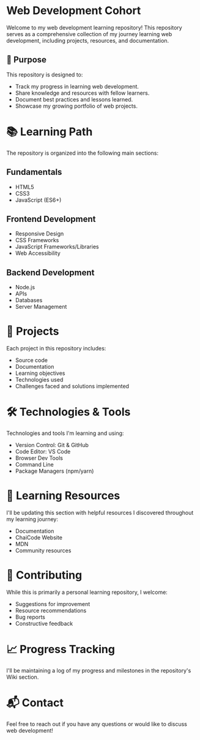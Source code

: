 # Web Development Cohort
Welcome to my web development learning repository! This repository serves as a comprehensive collection of my journey learning web development, including projects, resources, and documentation.
## 🎯 Purpose
This repository is designed to:

* Track my progress in learning web development.
* Share knowledge and resources with fellow learners.
* Document best practices and lessons learned.
* Showcase my growing portfolio of web projects.
# 📚 Learning Path
The repository is organized into the following main sections:
## Fundamentals

* HTML5
* CSS3
* JavaScript (ES6+)

## Frontend Development

* Responsive Design
* CSS Frameworks
* JavaScript Frameworks/Libraries
* Web Accessibility

## Backend Development

* Node.js
* APIs
* Databases
* Server Management

# 🚀 Projects
Each project in this repository includes:

* Source code
* Documentation
* Learning objectives
* Technologies used
* Challenges faced and solutions implemented
  
# 🛠️ Technologies & Tools
Technologies and tools I'm learning and using:

* Version Control: Git & GitHub
* Code Editor: VS Code
* Browser Dev Tools
* Command Line
* Package Managers (npm/yarn)

# 📝 Learning Resources
I'll be updating this section with helpful resources I discovered throughout my learning journey:

* Documentation
* ChaiCode Website
* MDN
* Community resources

# 🤝 Contributing
While this is primarily a personal learning repository, I welcome:

* Suggestions for improvement
* Resource recommendations
* Bug reports
* Constructive feedback

# 📈 Progress Tracking
I'll be maintaining a log of my progress and milestones in the repository's Wiki section.

# 📬 Contact
Feel free to reach out if you have any questions or would like to discuss web development!

